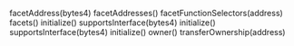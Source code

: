 facetAddress(bytes4)
facetAddresses()
facetFunctionSelectors(address)
facets()
initialize()
supportsInterface(bytes4)
initialize()
supportsInterface(bytes4)
initialize()
owner()
transferOwnership(address)